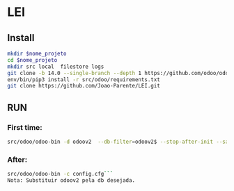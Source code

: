 # LEI



## Install

```sh
mkdir $nome_projeto
cd $nome_projeto
mkdir src local  filestore logs
git clone -b 14.0 --single-branch --depth 1 https://github.com/odoo/odoo.git src/odoo
env/bin/pip3 install -r src/odoo/requirements.txt
git clone https://github.com/Joao-Parente/LEI.git 

```

## RUN

### First time:
```sh
src/odoo/odoo-bin -d odoov2  --db-filter=odoov2$ --stop-after-init --save -c ./config.cfg --addons-path=src/odoo/odoo/addons,src/odoo/addons,local --data-dir filestore
```
### After:
```sh
src/odoo/odoo-bin -c config.cfg```
Nota: Substituir odoov2 pela db desejada.
```


